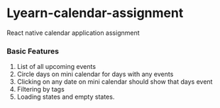 # Lyearn-calendar-assignment 
React native calendar application assignment 

### Basic Features 
1. List of all upcoming events 
2. Circle days on mini calendar for days with any events 
3. Clicking on any date on mini calendar should show that days event 
4. Filtering by tags 
5. Loading states and empty states.
